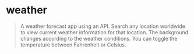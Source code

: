 # weather
>A  weather forecast app using an API. Search any location worldwide to view current weather information for that location. The background changes according to the weather conditions. You can toggle the temperature between Fahrenheit or Celsius.
